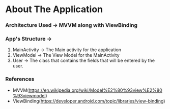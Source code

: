 # About The Application

### Architecture Used -> MVVM along with ViewBinding

### App's Structure ->
1. MainActivity -> The Main activity for the application
2. ViewModel -> The View Model for the MainActivity
3. User -> The class that contains the fields that will be entered by the user.

### References 
* MVVM(https://en.wikipedia.org/wiki/Model%E2%80%93view%E2%80%93viewmodel)
* ViewBinding(https://developer.android.com/topic/libraries/view-binding)